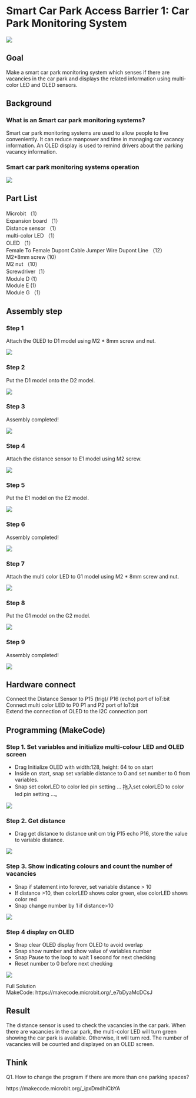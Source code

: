 # Smart Car Park Access Barrier 1: Car Park Monitoring System 
![](picture/4/4_1.png)

## Goal 
<P>
Make a smart car park monitoring system which senses if there are vacancies in the car park and displays the related information using multi-color LED and OLED sensors. 
<P>

## Background 
### What is an Smart car park monitoring systems? 
<P>
Smart car park monitoring systems are used to allow people to live conveniently. It can reduce manpower and time in managing car vacancy information. An OLED display is used to remind drivers about the parking vacancy information.
<P>

### Smart car park monitoring systems operation 
![](picture/4/4_2.png)

## Part List 
<P>
Microbit （1）<BR>
Expansion board （1）<BR>
Distance sensor  （1）<BR>
multi-color LED  （1）<BR>
OLED （1）<BR>
Female To Female Dupont Cable Jumper Wire Dupont Line （12） <BR>
M2*8mm screw (10)<BR>
M2 nut （10）<BR>
Screwdriver（1）<BR>
Module D (1）<BR>
Module E (1) <BR>
Module G （1）<BR>
<P>

## Assembly step
### Step 1
<P>
Attach the OLED to D1 model using M2 * 8mm screw and nut.
<P>
  
![](picture/4/4_4.png)

### Step 2 
<P>
Put the D1 model onto the D2 model. 
<P>
  
![](picture/4/4_5.png)

### Step 3
<P>
Assembly completed! 
<P>
  
![](picture/4/4_6.png)

### Step 4
<P>
Attach the distance sensor to E1 model using M2 screw. 
<P>
  
![](picture/4/4_7.png)

### Step 5 
<P>
Put the E1 model on the E2 model. 
<P>
  
![](picture/4/4_8.png)

### Step 6 
<P>
Assembly completed! 
<P>
  
![](picture/4/4_9.png)

### Step 7 
<P>
Attach the multi color LED to G1 model using M2 * 8mm screw and nut.
<P>
  
![](picture/4/4_10.png)

### Step 8 
<P>
Put the G1 model on the G2 model. 
<P>
  
![](picture/4/4_11.png)

### Step 9 
<P>
Assembly completed! 
<P>
  
![](picture/4/4_12.png)

## Hardware connect 
<P>
Connect the Distance Sensor to P15 (trig)/ P16 (echo) port of IoT:bit<BR>
Connect multi color LED to P0  P1 and P2 port of IoT:bit<BR>
Extend the connection of OLED to the I2C connection port<BR>
<P>

## Programming (MakeCode) 

### Step 1. Set variables and  initialize multi-colour LED and OLED screen 
+ Drag Initialize OLED with width:128, height: 64 to on start  
+ Inside on start, snap set variable distance to 0 and set number to 0 from variables. 
+ Snap set colorLED to color led pin setting  …  拖入set colorLED to color led pin setting ...。
  
![](picture/4/4_13.png)

### Step 2. Get distance
+ Drag get distance to distance unit cm trig P15 echo P16, store the value to variable distance. 
  
![](picture/4/4_15.png)

### Step 3.  Show indicating colours and count the number of vacancies 
+ Snap if statement into forever, set variable distance > 10 
+ If distance >10, then colorLED shows color green, else colorLED shows color red 
+ Snap change number by 1 if distance>10
  
![](picture/4/4_17.png)

### Step 4 display on OLED  
+ Snap clear OLED display from OLED to avoid overlap 
+ Snap show number and show value of variables number 
+ Snap Pause to the loop to wait 1 second for next checking 
+ Reset number to 0 before next checking 
  
![](picture/4/4_19.png)

<P>
Full Solution<BR>
MakeCode: https://makecode.microbit.org/_e7bDyaMcDCsJ
<P>

## Result 
<P>
The distance sensor is used to check the vacancies in the car park. When there are vacancies in the car park, the multi-color LED will turn green showing the car park is available. Otherwise, it will turn red. The number of vacancies will be counted and displayed on an OLED screen.
<P>

## Think 
<P>
Q1. How to change the program if there are more than one parking spaces?
<P>
<P>
https://makecode.microbit.org/_ipxDmdhiCbYA
<P>
